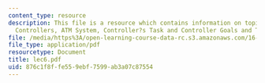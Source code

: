 ```yaml
---
content_type: resource
description: This file is a resource which contains information on topics like Radar
  Controllers, ATM System, Controller?s Task and Controller Goals and Tasks.
file: /media/https%3A/open-learning-course-data-rc.s3.amazonaws.com/16-72-air-traffic-control-fall-2006/876c1f8ffe559ebf7599ab3a07c87554_lec6.pdf
file_type: application/pdf
resourcetype: Document
title: lec6.pdf
uid: 876c1f8f-fe55-9ebf-7599-ab3a07c87554
---
```

